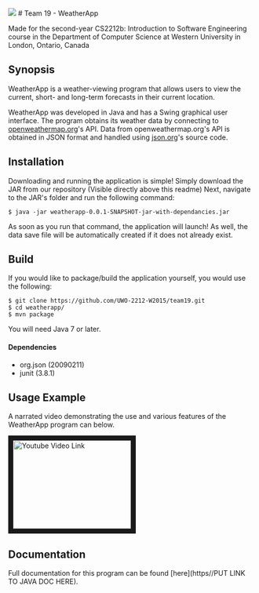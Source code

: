 <img src="http://i.imgur.com/6GWQNtr.png">
# Team 19 - WeatherApp 

Made for the second-year CS2212b: Introduction to Software Engineering course in the Department of Computer Science at Western University in London, Ontario, Canada

## Synopsis

WeatherApp is a weather-viewing program that allows users to view the current, short- and long-term forecasts in their current location.

WeatherApp was developed in Java and has a Swing graphical user interface. The program obtains its weather data by connecting to [openweathermap.org](http://openweathermap.org/api)'s API. Data from openweathermap.org's API is obtained in JSON format and handled using [json.org](http://www.json.org/java/index.html)'s source code.

## Installation

Downloading and running the application is simple!
Simply download the JAR from our repository (Visible directly above this readme)
Next, navigate to the JAR's folder and run the following command:
```
$ java -jar weatherapp-0.0.1-SNAPSHOT-jar-with-dependancies.jar
```
As soon as you run that command, the application will launch!
As well, the data save file will be automatically created if it does not already exist.

## Build
If you would like to package/build the application yourself, you would use the following:
```
$ git clone https://github.com/UWO-2212-W2015/team19.git
$ cd weatherapp/
$ mvn package
```
You will need Java 7 or later.

#### Dependencies
- org.json (20090211)
- junit (3.8.1)

## Usage Example

A narrated video demonstrating the use and various features of the WeatherApp program can below.

<a href="http://www.youtube.com/watch?feature=player_embedded&v=-uPnkzjPZyQ
" target="_blank"><img src="http://img.youtube.com/vi/-uPnkzjPZyQ/0.jpg" 
alt="Youtube Video Link" width="240" height="180" border="10" /></a>

## Documentation

Full documentation for this program can be found [here](https//PUT LINK TO JAVA DOC HERE).
